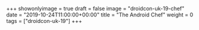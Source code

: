 +++
showonlyimage = true
draft = false
image = "droidcon-uk-19-chef"
date = "2019-10-24T11:00:00+00:00"
title = "The Android Chef"
weight = 0
tags = ["droidcon-uk-19"]
+++
